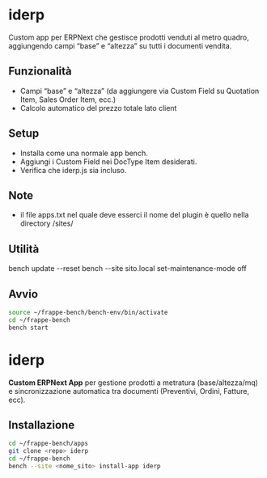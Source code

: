 # iderp
Custom app per ERPNext che gestisce prodotti venduti al metro quadro, aggiungendo campi “base” e “altezza” su tutti i documenti vendita.


## Funzionalità
- Campi “base” e “altezza” (da aggiungere via Custom Field su Quotation Item, Sales Order Item, ecc.)
- Calcolo automatico del prezzo totale lato client


## Setup
- Installa come una normale app bench.
- Aggiungi i Custom Field nei DocType Item desiderati.
- Verifica che iderp.js sia incluso.


## Note
- il file apps.txt nel quale deve esserci il nome del plugin è quello nella directory /sites/


## Utilità
bench update --reset
bench --site sito.local set-maintenance-mode off


## Avvio
```bash
source ~/frappe-bench/bench-env/bin/activate
cd ~/frappe-bench
bench start
```

# iderp

**Custom ERPNext App** per gestione prodotti a metratura (base/altezza/mq) e sincronizzazione automatica tra documenti (Preventivi, Ordini, Fatture, ecc).

## Installazione

```bash
cd ~/frappe-bench/apps
git clone <repo> iderp
cd ~/frappe-bench
bench --site <nome_sito> install-app iderp
```

